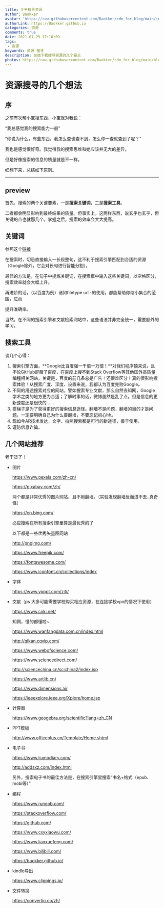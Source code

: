 ```yaml
---
title: 关于搜寻资源
author: Baokker
avatar: 'https://raw.githubusercontent.com/Baokker/cdn_for_blog/main/img/custom/avatar.jpg'
authorLink: https://Baokker.github.io
categories: 资源
comments: true
date: 2021-07-29 17:18:09
tags:
 - 资源
keywords: 资源 搜寻
description: 总结下我搜寻资源的几个要点 
photos: https://raw.githubusercontent.com/Baokker/cdn_for_blog/main/blog_imgs/desktop-1245714_1920.jpg
---
```


# 资源搜寻的几个想法

## 序

之前有次帮小宝搜东西，小宝就对我说：

“我总感觉我的搜索能力一般”

“你说为什么，有些东西，我怎么查也查不到，怎么你一查就查到了呢？“

我也是感觉很好奇。我觉得我的搜索思维和她应该并无大的差异，

但是好像搜索的信息的质量就是不一样。

细想下来，总结如下原则。

---

## preview

首先，搜索的两个关键要素，一是**搜索关键词**，二是**搜索工具**。

二者都会明显影响到最终结果的质量。但事实上，这两样东西，说玄乎也玄乎，但关键的点也就那几个。掌握之后，搜索的效率会大大提高。

## 关键词

参照这个[链接](https://zhuanlan.zhihu.com/p/24971927)

在搜索时，切忌直接输入一长段整句，这不利于搜索引擎匹配到合适的资源（Google除外，它会对长句进行智能分割）。

最佳的方法是，在句子中提炼关键词，在搜索框中输入这些关键词，以空格区分，搜索效率就会大幅上升。

再进阶的话，（以百度为例）诸如filetype url -的使用，都能帮助你缩小集合的范围，进而

提升准确率。

当然，在不同的搜索引擎和文献检索网站中，这些语法并非完全统一，需要额外的学习。

## 搜索工具

谈几个心得：

1. 搜索引擎方面，**Google比百度强一千倍一万倍！**对我们程序猿来说，且不论GitHub屏蔽了百度，在百度上搜不到Stack Overflow等其他国外高质量编程相关网站，关键是，百度的前几条总是广告！还很难区分！真的很影响搜索体验！从搜索广度、深度、设置来说，我都认为百度完败Google。
2. 不同的用途搜索对应的网站。譬如搜索专业文献，那么自然去知网，Google学术之类的地方更为合适；了解时事的话，微博虽然是乱了点，但是信息的更新速度还是很快的……
3. 搭梯子是为了获得更好的搜索信息途径。翻墙不是问题，翻墙的目的才是问题。一定要明确自己为什么要翻墙，不要忘记初心hh。
4. 现如今AR技术发达，文字、拍照搜索都是可行的新途径，善于使用。
5. 谨防信息诈骗。

## 几个网站推荐

老干货了！

- 图片

  https://www.pexels.com/zh-cn/

  https://pixabay.com/zh/

  两个都是非常优秀的图片网站，且不用翻墙。（实验发现翻墙反而进不去..真奇怪）

  https://cn.bing.com/

  必应搜索在所有搜索引擎里算是最优秀的了

  以下都是一些优秀矢量图网站

  http://pngimg.com/

  https://www.freepik.com/

  https://fontawesome.com/

  https://www.iconfont.cn/collections/index

- 字体

  https://www.ypppt.com/ziti/

- 文献（ps 大多可能需要学校购买相应资源，在连接学校vpn的情况下使用）

  https://www.cnki.net/

  知网，懂的都懂啦~

  https://www.wanfangdata.com.cn/index.html

  http://qikan.cqvip.com/

  https://www.webofscience.com/

  https://www.sciencedirect.com/

  http://sciencechina.cn/scichina2/index.jsp

  https://www.artlib.cn/

  https://www.dimensions.ai/

  https://ieeexplore.ieee.org/Xplore/home.jsp

- 计算器

  https://www.geogebra.org/scientific?lang=zh_CN

- PPT模板

  http://www.officeplus.cn/Template/Home.shtml

- 电子书

  https://www.jiumodiary.com/

  http://addsxz.com/index.html

  另外，搜索电子书的最佳方法是，在搜索引擎里搜索“书名+格式（epub、mobi等）”

- 编程

  https://www.runoob.com/

  https://stackoverflow.com/

  https://github.com/

  https://www.cxyxiaowu.com/

  https://www.liaoxuefeng.com/

  https://www.bilibili.com/

  https://baokker.github.io/

- kindle导出

  https://www.clippings.io/

- 文件转换

  https://convertio.co/zh/

